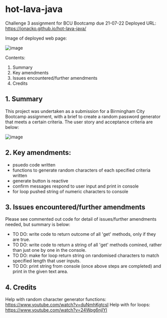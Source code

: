 # hot-lava-java
Challenge 3 assignment for BCU Bootcamp due 21-07-22
Deployed URL: https://jonacko.github.io/hot-lava-java/

Image of deployed web page:

![image](https://user-images.githubusercontent.com/106882755/180273035-c888cd02-c038-405d-b6fe-33c8fdd5f49b.png)

Contents:

1. Summary
2. Key amendments
3. Issues encountered/further amendments
4. Credits

## 1. Summary

This project was undertaken as a submission for a Birmingham City Bootcamp assignment, with a brief to create a random password generator that meets a certain criteria.  The user story and acceptance criteria are below:

![image](https://user-images.githubusercontent.com/106882755/180273187-89d77f11-c81d-4c1d-9d9b-fcc12b860cda.png)

## 2. Key amendments:

- psuedo code written
- functions to generate random characters of each specified criteria written 
- generate button is reactive
- confirm  messages respond to user input and print in console
- for loop pushed string of numeric characters to console


## 3. Issues encountered/further amendments

Please see commented out code for detail of issues/further amendments needed, but summary is below:

- TO DO: write code to return outcome of all 'get' methods, only if they are true.
- TO DO: write code to return a string of all 'get' methods comined, rather than just one by one in the console.
- TO DO: make for loop return string on randomised characters to match specified length that user inputs.
- TO DO: print string from console (once above steps are completed) and print in the given text area.

## 4. Credits
Help with random character generator functions: https://www.youtube.com/watch?v=duNmhKgtcsI
Help with for loops: https://www.youtube.com/watch?v=24Wpg6njlYI



